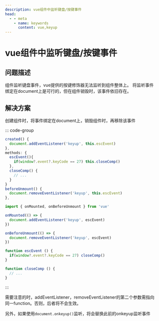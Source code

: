 ```yaml
---
description: vue组件中监听键盘/按键事件
head:
  - - meta
    - name: keywords
      content: vue,keyup
---
```


# vue组件中监听键盘/按键事件

## 问题描述

组件监听键盘事件，vue提供的按键修饰器无法监听到组件整体上。
将监听事件绑定在document上是可行的，但在组件销毁时，该事件依旧存在。

## 解决方案

创建组件时，将事件绑定在document上，销毁组件时，再移除该事件

::: code-group

```js [vue2及vue3选项式API]
created() {
  document.addEventListener('keyup', this.escEvent)
},
methods: {
  escEvent(){
    if(window?.event?.keyCode == 27) this.closeComp()
  },
  closeComp() {
    // ...
  }
}
beforeUnmount() {
  document.removeEventListener('keyup', this.escEvent)
},
```

```js [vue3组合式API]
import { onMounted, onBeforeUnmount } from 'vue'

onMounted(() => {
  document.addEventListener('keyup', escEvent)
})

onBeforeUnmount(() => {
  document.removeEventListener('keyup', escEvent)
})

function escEvent () {
  if(window?.event?.keyCode == 27) closeComp()
}

function closeComp () {
  // ...
}
```

:::

需要注意的时，addEventListener，removeEventListener的第二个参数需指向同一function。否则，后者将不会生效。

另外，如果使用`document.onkeyup()`监听，将会替换此前的onkeyup监听事件
